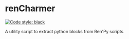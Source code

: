 # renCharmer

[![Code style: black](https://img.shields.io/badge/Code%20style-black-000000.svg)](https://github.com/psf/black)

A utility script to extract python blocks from Ren'Py scripts.
